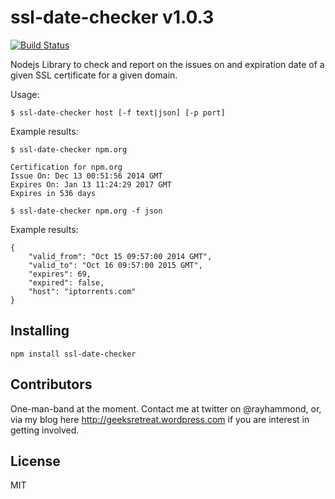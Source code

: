 # ssl-date-checker v1.0.3

[![Build Status](https://travis-ci.org/rheh/ssl-date-checker.svg?branch=master)](https://travis-ci.org/rheh/ssl-date-checker)

Nodejs Library to check and report on the issues on and expiration date of a given SSL certificate for a given domain.

Usage:

`$ ssl-date-checker host [-f text|json] [-p port]`

Example results:

`$ ssl-date-checker npm.org`

```
Certification for npm.org
Issue On: Dec 13 00:51:56 2014 GMT
Expires On: Jan 13 11:24:29 2017 GMT
Expires in 536 days
```

`$ ssl-date-checker npm.org -f json`

Example results:

```
{
    "valid_from": "Oct 15 09:57:00 2014 GMT",
    "valid_to": "Oct 16 09:57:00 2015 GMT",
    "expires": 69,
    "expired": false,
    "host": "iptorrents.com"
}
```

## Installing

`npm install ssl-date-checker`

## Contributors

One-man-band at the moment.  Contact me at twitter on @rayhammond, or, via my blog here http://geeksretreat.wordpress.com if you are interest in getting involved.

## License

MIT
